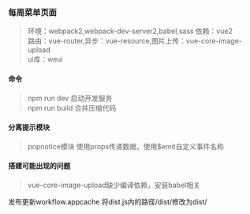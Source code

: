 ### 每周菜单页面 
> 环境：webpack2,webpack-dev-server2,babel,sass
> 依赖：vue2   
> 路由：vue-router,异步：vue-resource,图片上传：vue-core-image-upload   
> ui库：weui
#### 命令
> npm run dev 启动开发服务  
> npm run build 合并压缩代码   
#### 分离提示模块
> popnotice模块
> 使用props传递数据，使用$emit自定义事件名称    
#### 搭建可能出现的问题   
> vue-core-image-upload缺少编译依赖，安装babel相关   


发布更新workflow.appcache     将dist.js内的路径/dist/修改为dist/